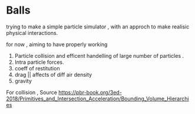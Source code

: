 # Balls

trying to make a simple particle simulator , with an approch to make realisic physical interactions. 

for now , aiming to have properly working 
1. Particle collision and efficent handelling of large number of particles .
2. Intra particle forces.
3. coeff of restitution
4. drag || affects of diff air density
5. gravity



For collision , Source 
https://pbr-book.org/3ed-2018/Primitives_and_Intersection_Acceleration/Bounding_Volume_Hierarchies
